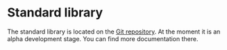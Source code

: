 # Standard library

The standard library is located on the [Git repository](https://github.com/nushell/nushell/tree/main/crates/nu-utils/standard_library). At the moment it is an alpha development stage. You can find more documentation there.
